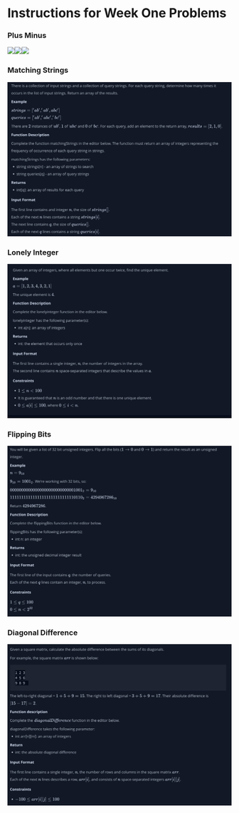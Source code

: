 # Instructions for Week One Problems 

### Plus Minus
![](../../../../resources/InstructionScreenShots/plusMinus1.png)![](../../../../resources/InstructionScreenShots/plusminus2.png)![](../../../../resources/InstructionScreenShots/plusMinus3.png)

### Matching Strings
![](../../../../resources/InstructionScreenShots/MatchingStrings1.png)

### Lonely Integer
![](../../../../resources/InstructionScreenShots/lonelyInteger.png)

### Flipping Bits 
![](../../../../resources/InstructionScreenShots/flippingbits.png)

### Diagonal Difference 
![](../../../../resources/InstructionScreenShots/diagonaldifference.png)